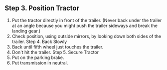 ## Step 3. Position Tractor
1. Put the tractor directly in front of the trailer. (Never back under the trailer at an angle because you might push the trailer sideways and break the landing gear.)
2. Check position, using outside mirrors, by looking down both sides of the trailer.
Step 4. Back Slowly
1. Back until fifth wheel just touches the trailer.
2. Don't hit the trailer.
Step 5. Secure Tractor
1. Put on the parking brake.
2. Put transmission in neutral.